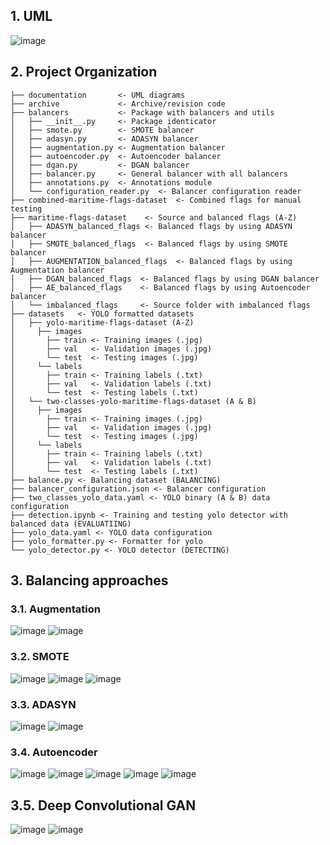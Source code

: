 ## 1. UML
![image](https://github.com/user-attachments/assets/91ec7ad1-c5ac-4c0a-a183-0dbfcab81b1f)

## 2. Project Organization
```
├── documentation       <- UML diagrams
├── archive             <- Archive/revision code
├── balancers           <- Package with balancers and utils
│   ├── __init__.py     <- Package identicator
│   ├── smote.py        <- SMOTE balancer
│   ├── adasyn.py       <- ADASYN balancer
│   ├── augmentation.py <- Augmentation balancer
│   ├── autoencoder.py  <- Autoencoder balancer
│   ├── dgan.py         <- DGAN balancer
│   ├── balancer.py     <- General balancer with all balancers
│   ├── annotations.py  <- Annotations module
│   └── configuration_reader.py  <- Balancer configuration reader
├── combined-maritime-flags-dataset  <- Combined flags for manual testing
├── maritime-flags-dataset    <- Source and balanced flags (A-Z)
│   ├── ADASYN_balanced_flags <- Balanced flags by using ADASYN balancer
│   ├── SMOTE_balanced_flags  <- Balanced flags by using SMOTE balancer
│   ├── AUGMENTATION_balanced_flags  <- Balanced flags by using Augmentation balancer
│   ├── DGAN_balanced_flags  <- Balanced flags by using DGAN balancer
│   ├── AE_balanced_flags    <- Balanced flags by using Autoencoder balancer
│   └── imbalanced_flags     <- Source folder with imbalanced flags
├── datasets   <- YOLO formatted datasets
│   ├── yolo-maritime-flags-dataset (A-Z)
│     ├── images
│       ├── train <- Training images (.jpg)
│       ├── val   <- Validation images (.jpg)
│       └── test  <- Testing images (.jpg)
│     └── labels
│       ├── train <- Training labels (.txt)
│       ├── val   <- Validation labels (.txt)
│       └── test  <- Testing labels (.txt)
│   └── two-classes-yolo-maritime-flags-dataset (A & B)
│     ├── images
│       ├── train <- Training images (.jpg)
│       ├── val   <- Validation images (.jpg)
│       └── test  <- Testing images (.jpg)
│     └── labels
│       ├── train <- Training labels (.txt)
│       ├── val   <- Validation labels (.txt)
│       └── test  <- Testing labels (.txt)
├── balance.py <- Balancing dataset (BALANCING)
├── balancer_configuration.json <- Balancer configuration
├── two_classes_yolo_data.yaml <- YOLO binary (A & B) data configuration
├── detection.ipynb <- Training and testing yolo detector with balanced data (EVALUATIING)
├── yolo_data.yaml <- YOLO data configuration
├── yolo_formatter.py <- Formatter for yolo
└── yolo_detector.py <- YOLO detector (DETECTING)
```

## 3. Balancing approaches

### 3.1. Augmentation
![image](https://github.com/user-attachments/assets/d97ffb0f-f56e-499f-a6a3-c141c7b9d27c)
![image](https://github.com/user-attachments/assets/ab7e208d-e907-4bf0-bcef-4ce9a17d9e74)

### 3.2. SMOTE
![image](https://github.com/user-attachments/assets/4ae01470-abc5-45e3-a9cb-3f26f25d7564)
![image](https://github.com/user-attachments/assets/07576e54-dd8e-4abf-b47a-6e9fcb605eb4)
![image](https://github.com/user-attachments/assets/3491bfce-3665-4768-b996-18ceb3701a62)

### 3.3. ADASYN
![image](https://github.com/user-attachments/assets/7585f729-a99f-4d8a-9101-82c781084a5b)
![image](https://github.com/user-attachments/assets/5f49fd46-6bf3-4dc9-ab10-b8c242cbe11b)

### 3.4. Autoencoder
![image](https://github.com/user-attachments/assets/d7c0f3cf-1b1d-4e40-ba8b-7067285a9b03)
![image](https://github.com/user-attachments/assets/a258c8e6-738a-4f49-83a9-551c0e417edd)
![image](https://github.com/user-attachments/assets/e1b2da08-eef8-42b9-8601-4f2be1fe45a7)
![image](https://github.com/user-attachments/assets/fa11a4cf-65f0-4c4a-8154-30b7e946c234)
![image](https://github.com/user-attachments/assets/983a0fb4-e56b-4d4d-8cfa-05634f8ae479)

## 3.5. Deep Convolutional GAN
![image](https://github.com/user-attachments/assets/627426ed-7030-46e5-b0e3-4a4a6dfb9237)
![image](https://github.com/user-attachments/assets/eb4c63a1-5853-4534-adba-d06291a44dfd)

